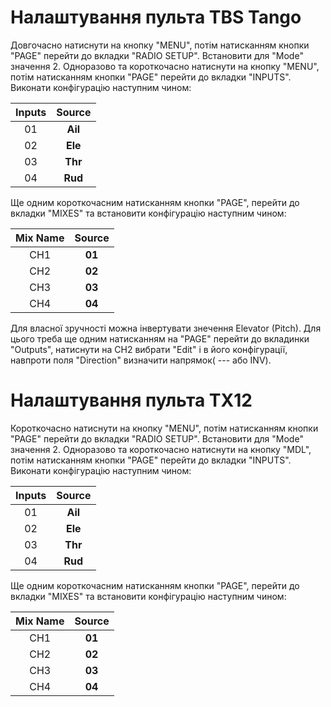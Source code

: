 # Налаштування пульта TBS Tango
Довгочасно натиснути на кнопку "MENU", потім натисканням кнопки "PAGE" перейти до вкладки "RADIO SETUP". Встановити для "Mode" значення 2.
Одноразово та короткочасно натиснути на кнопку "MENU", потім натисканням кнопки "PAGE" перейти до вкладки "INPUTS". Виконати конфігурацію наступним чином:

| Inputs | Source  |
| :----: | :-----: |
|   01   | **Ail** |
|   02   | **Ele** |
|   03   | **Thr** |
|   04   | **Rud** |

Ще одним короткочасним натисканням кнопки "PAGE", перейти до вкладки "MIXES" та встановити конфігурацію наступним чином:

| Mix Name | Source |
| :------: | :----: |
|   CH1    | **01** |
|   CH2    | **02** |
|   CH3    | **03** |
|   CH4    | **04** |

Для власної зручності можна інвертувати знечення Elevator (Pitch). Для цього треба ще одним натисканням на "PAGE" перейти до вкладинки "Outputs", натиснути на CH2 вибрати "Edit" і в його конфігурації, навпроти поля "Direction" визначити напрямок( --- або INV).

# Налаштування пульта TX12
Короткочасно натиснути на кнопку "MENU", потім натисканням кнопки "PAGE" перейти до вкладки "RADIO SETUP". Встановити для "Mode" значення 2.
Одноразово та короткочасно натиснути на кнопку "MDL", потім натисканням кнопки "PAGE" перейти до вкладки "INPUTS". Виконати конфігурацію наступним чином:

| Inputs | Source  |
| :----: | :-----: |
|   01   | **Ail** |
|   02   | **Ele** |
|   03   | **Thr** |
|   04   | **Rud** |

Ще одним короткочасним натисканням кнопки "PAGE", перейти до вкладки "MIXES" та встановити конфігурацію наступним чином:

| Mix Name | Source |
| :------: | :----: |
|   CH1    | **01** |
|   CH2    | **02** |
|   CH3    | **03** |
|   CH4    | **04** |
